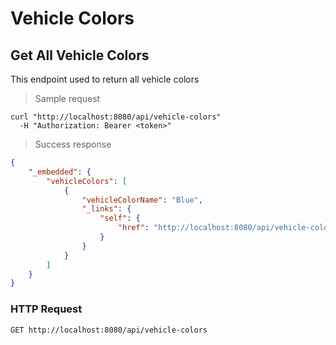 # Vehicle Colors
## Get All Vehicle Colors

This endpoint used to return all vehicle colors

> Sample request

```shell
curl "http://localhost:8080/api/vehicle-colors"
  -H "Authorization: Bearer <token>"
```

> Success response

```json
{
    "_embedded": {
        "vehicleColors": [
            {
                "vehicleColorName": "Blue",
                "_links": {
                    "self": {
                        "href": "http://localhost:8080/api/vehicle-colors/1"
                    }
                }
            }
        ]
    }
}
```

### HTTP Request 

`GET http://localhost:8080/api/vehicle-colors`
